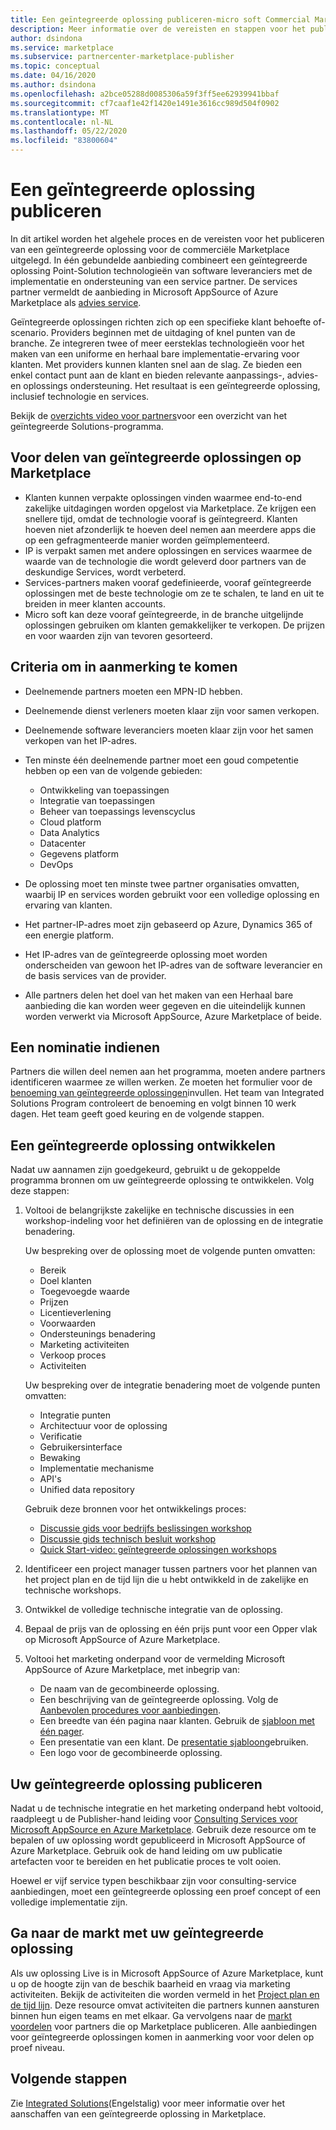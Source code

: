 ```yaml
---
title: Een geïntegreerde oplossing publiceren-micro soft Commercial Marketplace
description: Meer informatie over de vereisten en stappen voor het publiceren van geïntegreerde oplossingen naar Microsoft AppSource en Azure Marketplace.
author: dsindona
ms.service: marketplace
ms.subservice: partnercenter-marketplace-publisher
ms.topic: conceptual
ms.date: 04/16/2020
ms.author: dsindona
ms.openlocfilehash: a2bce05288d0085306a59f3ff5ee62939941bbaf
ms.sourcegitcommit: cf7caaf1e42f1420e1491e3616cc989d504f0902
ms.translationtype: MT
ms.contentlocale: nl-NL
ms.lasthandoff: 05/22/2020
ms.locfileid: "83800604"
---
```

# <a name="publish-an-integrated-solution"></a>Een geïntegreerde oplossing publiceren

In dit artikel worden het algehele proces en de vereisten voor het publiceren van een geïntegreerde oplossing voor de commerciële Marketplace uitgelegd. In één gebundelde aanbieding combineert een geïntegreerde oplossing Point-Solution technologieën van software leveranciers met de implementatie en ondersteuning van een service partner. De services partner vermeldt de aanbieding in Microsoft AppSource of Azure Marketplace als [advies service](./consulting-services.md).

Geïntegreerde oplossingen richten zich op een specifieke klant behoefte of-scenario. Providers beginnen met de uitdaging of knel punten van de branche. Ze integreren twee of meer eersteklas technologieën voor het maken van een uniforme en herhaal bare implementatie-ervaring voor klanten. Met providers kunnen klanten snel aan de slag. Ze bieden een enkel contact punt aan de klant en bieden relevante aanpassings-, advies-en oplossings ondersteuning. Het resultaat is een geïntegreerde oplossing, inclusief technologie en services.

Bekijk de [overzichts video voor partners](https://partner.microsoft.com/asset/detail/integrated-solutions-program-overview-for-partners-mp4)voor een overzicht van het geïntegreerde Solutions-programma.

## <a name="benefits-of-integrated-solutions-in-the-marketplace"></a>Voor delen van geïntegreerde oplossingen op Marketplace

* Klanten kunnen verpakte oplossingen vinden waarmee end-to-end zakelijke uitdagingen worden opgelost via Marketplace. Ze krijgen een snellere tijd, omdat de technologie vooraf is geïntegreerd. Klanten hoeven niet afzonderlijk te hoeven deel nemen aan meerdere apps die op een gefragmenteerde manier worden geïmplementeerd.
* IP is verpakt samen met andere oplossingen en services waarmee de waarde van de technologie die wordt geleverd door partners van de deskundige Services, wordt verbeterd.
* Services-partners maken vooraf gedefinieerde, vooraf geïntegreerde oplossingen met de beste technologie om ze te schalen, te land en uit te breiden in meer klanten accounts.
* Micro soft kan deze vooraf geïntegreerde, in de branche uitgelijnde oplossingen gebruiken om klanten gemakkelijker te verkopen. De prijzen en voor waarden zijn van tevoren gesorteerd.

## <a name="eligibility-criteria"></a>Criteria om in aanmerking te komen

* Deelnemende partners moeten een MPN-ID hebben.
* Deelnemende dienst verleners moeten klaar zijn voor samen verkopen.
* Deelnemende software leveranciers moeten klaar zijn voor het samen verkopen van het IP-adres.
* Ten minste één deelnemende partner moet een goud competentie hebben op een van de volgende gebieden:

    * Ontwikkeling van toepassingen
    * Integratie van toepassingen
    * Beheer van toepassings levenscyclus
    * Cloud platform
    * Data Analytics
    * Datacenter
    * Gegevens platform
    * DevOps

* De oplossing moet ten minste twee partner organisaties omvatten, waarbij IP en services worden gebruikt voor een volledige oplossing en ervaring van klanten.
* Het partner-IP-adres moet zijn gebaseerd op Azure, Dynamics 365 of een energie platform.
* Het IP-adres van de geïntegreerde oplossing moet worden onderscheiden van gewoon het IP-adres van de software leverancier en de basis services van de provider.
* Alle partners delen het doel van het maken van een Herhaal bare aanbieding die kan worden weer gegeven en die uiteindelijk kunnen worden verwerkt via Microsoft AppSource, Azure Marketplace of beide.

## <a name="submit-a-nomination"></a>Een nominatie indienen

Partners die willen deel nemen aan het programma, moeten andere partners identificeren waarmee ze willen werken. Ze moeten het formulier voor de [benoeming van geïntegreerde oplossingen](https://aka.ms/AA5qicu)invullen. Het team van Integrated Solutions Program controleert de benoeming en volgt binnen 10 werk dagen. Het team geeft goed keuring en de volgende stappen.

## <a name="develop-an-integrated-solution"></a>Een geïntegreerde oplossing ontwikkelen

Nadat uw aannamen zijn goedgekeurd, gebruikt u de gekoppelde programma bronnen om uw geïntegreerde oplossing te ontwikkelen. Volg deze stappen:

1. Voltooi de belangrijkste zakelijke en technische discussies in een workshop-indeling voor het definiëren van de oplossing en de integratie benadering.

    Uw bespreking over de oplossing moet de volgende punten omvatten:
    * Bereik
    * Doel klanten
    * Toegevoegde waarde
    * Prijzen
    * Licentieverlening
    * Voorwaarden
    * Ondersteunings benadering
    * Marketing activiteiten
    * Verkoop proces
    * Activiteiten

    Uw bespreking over de integratie benadering moet de volgende punten omvatten:
    * Integratie punten
    * Architectuur voor de oplossing
    * Verificatie
    * Gebruikersinterface
    * Bewaking
    * Implementatie mechanisme
    * API's
    * Unified data repository

    Gebruik deze bronnen voor het ontwikkelings proces:

    * [Discussie gids voor bedrijfs beslissingen workshop](https://aka.ms/AA5qicx)
    * [Discussie gids technisch besluit workshop](https://aka.ms/AA5qid1)
    * [Quick Start-video: geïntegreerde oplossingen workshops](https://partner.microsoft.com/asset/detail/integrated-solutions-workshop-quickstart-guide-mp4)

1. Identificeer een project manager tussen partners voor het plannen van het project plan en de tijd lijn die u hebt ontwikkeld in de zakelijke en technische workshops.

1. Ontwikkel de volledige technische integratie van de oplossing.

1. Bepaal de prijs van de oplossing en één prijs punt voor een Opper vlak op Microsoft AppSource of Azure Marketplace.

1. Voltooi het marketing onderpand voor de vermelding Microsoft AppSource of Azure Marketplace, met inbegrip van:

    * De naam van de gecombineerde oplossing.
    * Een beschrijving van de geïntegreerde oplossing. Volg de [Aanbevolen procedures voor aanbiedingen](./gtm-offer-listing-best-practices.md).
    * Een breedte van één pagina naar klanten. Gebruik de [sjabloon met één pager](https://aka.ms/AA5s08a).
    * Een presentatie van een klant. De [presentatie sjabloon](https://aka.ms/AA5s7ql)gebruiken.
    * Een logo voor de gecombineerde oplossing.

## <a name="publish-your-integrated-solution"></a>Uw geïntegreerde oplossing publiceren

Nadat u de technische integratie en het marketing onderpand hebt voltooid, raadpleegt u de Publisher-hand leiding voor [Consulting Services voor Microsoft AppSource en Azure Marketplace](./consulting-services.md). Gebruik deze resource om te bepalen of uw oplossing wordt gepubliceerd in Microsoft AppSource of Azure Marketplace. Gebruik ook de hand leiding om uw publicatie artefacten voor te bereiden en het publicatie proces te volt ooien.

Hoewel er vijf service typen beschikbaar zijn voor consulting-service aanbiedingen, moet een geïntegreerde oplossing een proef concept of een volledige implementatie zijn.

## <a name="go-to-market-with-your-integrated-solution"></a>Ga naar de markt met uw geïntegreerde oplossing

Als uw oplossing Live is in Microsoft AppSource of Azure Marketplace, kunt u op de hoogte zijn van de beschik baarheid en vraag via marketing activiteiten. Bekijk de activiteiten die worden vermeld in het [Project plan en de tijd lijn](https://aka.ms/AA5qiuc). Deze resource omvat activiteiten die partners kunnen aansturen binnen hun eigen teams en met elkaar. Ga vervolgens naar de [markt voordelen](./gtm-your-marketplace-benefits.md#list-trial-and-consulting-benefits) voor partners die op Marketplace publiceren. Alle aanbiedingen voor geïntegreerde oplossingen komen in aanmerking voor voor delen op proef niveau.

## <a name="next-steps"></a>Volgende stappen

Zie [Integrated Solutions](./integrated-solutions.md)(Engelstalig) voor meer informatie over het aanschaffen van een geïntegreerde oplossing in Marketplace.
